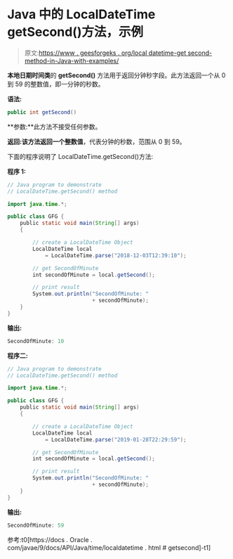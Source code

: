 # Java 中的 LocalDateTime getSecond()方法，示例

> 原文:[https://www . geesforgeks . org/local datetime-get second-method-in-Java-with-examples/](https://www.geeksforgeeks.org/localdatetime-getsecond-method-in-java-with-examples/)

**本地日期时间类**的 **getSecond()** 方法用于返回分钟秒字段。此方法返回一个从 0 到 59 的整数值，即一分钟的秒数。

**语法:**

```java
public int getSecond()

```

**参数:**此方法不接受任何参数。

**返回:**该方法返回一个**整数值**，代表分钟的秒数，范围从 0 到 59。

下面的程序说明了 LocalDateTime.getSecond()方法:

**程序 1:**

```java
// Java program to demonstrate
// LocalDateTime.getSecond() method

import java.time.*;

public class GFG {
    public static void main(String[] args)
    {

        // create a LocalDateTime Object
        LocalDateTime local
            = LocalDateTime.parse("2018-12-03T12:39:10");

        // get SecondOfMinute
        int secondOfMinute = local.getSecond();

        // print result
        System.out.println("SecondOfMinute: "
                           + secondOfMinute);
    }
}
```

**输出:**

```java
SecondOfMinute: 10

```

**程序二:**

```java
// Java program to demonstrate
// LocalDateTime.getSecond() method

import java.time.*;

public class GFG {
    public static void main(String[] args)
    {

        // create a LocalDateTime Object
        LocalDateTime local
            = LocalDateTime.parse("2019-01-28T22:29:59");

        // get SecondOfMinute
        int secondOfMinute = local.getSecond();

        // print result
        System.out.println("SecondOfMinute: "
                           + secondOfMinute);
    }
}
```

**输出:**

```java
SecondOfMinute: 59

```

参考:t0[https://docs . Oracle . com/javae/9/docs/API/Java/time/localdatetime . html # getsecond]-t1]